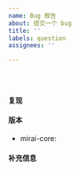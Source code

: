 ```yaml
---
name: Bug 报告
about: 提交一个 bug
title: ''
labels: question
assignees: ''

---
```


<!--
  感谢你来到这里,
  在反馈前, 请确认你已经做了下面这些事情
  - 对照 releases，相关问题未在近期更新中解决
  - 搜索了已有的 issues 列表中有没相关的信息
  - 阅读了 Mirai 的相关文档
-->

<!--在下面空白处详细描述你遇到的问题-->





<!--请尽量在 ``` 之间空白处附加全面的相关日志. 请不要截图. 如果日志过大, 可以上传文件.-->
```



```


#### 复现
<!--在这里简略说明如何让这个问题再次发生-->
<!--可使用 1.  2.  3.  的列表格式，或其他任意恰当的格式-->
<!--如果你不确定如何复现-->



#### 版本
- mirai-core: ` ` <!--在 `` 中填写你正在使用的版本号，如 `1.1.0`-->

<!--如果你使用 mirai-console 或其他中间件, 请提供版本号-->


#### 补充信息
<!--如有必要，你可以在下文继续添加其他信息-->

